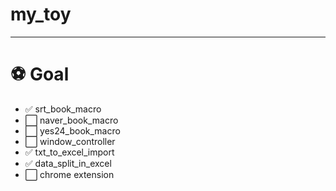 # my_toy

---

# :soccer: Goal

- :white_check_mark: srt_book_macro
- :white_large_square: naver_book_macro
- :white_large_square: yes24_book_macro
- :white_large_square: window_controller
- :white_check_mark: txt_to_excel_import
- :white_check_mark: data_split_in_excel
- :white_large_square: chrome extension

